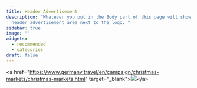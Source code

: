 ```yaml
---
title: Header Advertisement
description: "Whatever you put in the Body part of this page will show up in the
  header advertisement area next to the logo. "
sidebar: true
image: ""
widgets:
  - recommended
  - categories
draft: false
---
```

<﻿a href="https://www.germany.travel/en/campaign/christmas-markets/christmas-markets.html" target="_blank">![](/images/bannerwinter.jpg)<﻿/a>